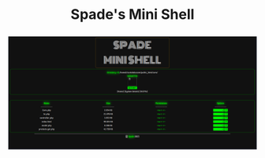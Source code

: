 <h1><p align="center"> Spade's Mini Shell </p></h1>

<img src="https://raw.githubusercontent.com/1337r0j4n/php-backdoors/main/.img/106.png">
